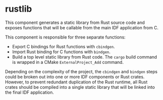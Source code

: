 # rustlib

This component generates a static library from Rust source code and exposes functions that will be callable from the main IDF application from C.

This component is responsible for three separate functions:

* Export C bindings for Rust functions with `cbindgen`.
* Import Rust binding for C functions with `bindgen`.
* Build a top level static library from Rust code. The `cargo` build command is wrapped in a CMake `ExternalProject_Add` command.

Depending on the complexity of the project, the `cbindgen` and `bindgen` steps could be broken out into one or more IDF components or Rust crates. However, to prevent redundant duplication of the Rust runtime, all Rust crates should be compiled into a single static library that will be linked into the final IDF application.